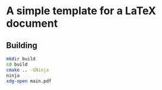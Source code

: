 # A simple template for a LaTeX document

## Building

```sh
mkdir build
cd build
cmake .. -GNinja
ninja
xdg-open main.pdf
```
